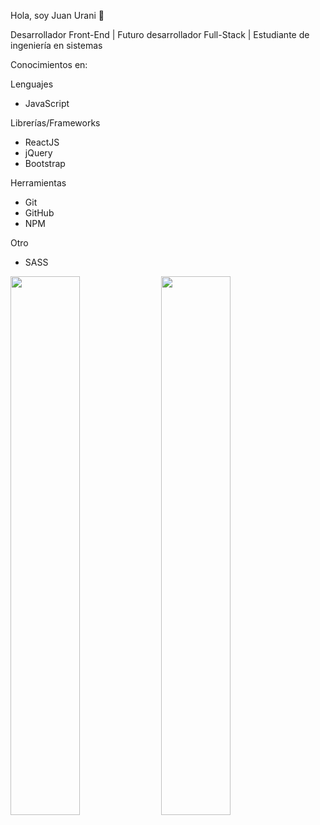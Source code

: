 Hola, soy Juan Urani 👋

Desarrollador Front-End | Futuro desarrollador Full-Stack | Estudiante de ingeniería en sistemas

Conocimientos en:

Lenguajes
- JavaScript

Librerías/Frameworks
- ReactJS
- jQuery
- Bootstrap

Herramientas
- Git
- GitHub
- NPM

Otro
- SASS

<img width="47%" src="https://github-readme-stats.vercel.app/api?username=juanuranidev&&show_icons=true&theme=dark&text_color=ffffff">
<img width="47%" src="https://github-readme-stats.vercel.app/api/top-langs/?username=juanuranidev&layout=compact&theme=dark&text_color=ffffff">
